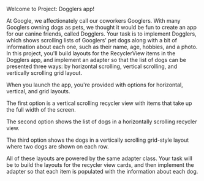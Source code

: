 Welcome to Project: Dogglers app!

At Google, we affectionately call our coworkers Googlers. With many Googlers owning dogs as pets, we thought it would be fun to create an app for our canine friends, called Dogglers. Your task is to implement Dogglers, which shows scrolling lists of Googlers' pet dogs along with a bit of information about each one, such as their name, age, hobbies, and a photo. In this project, you'll build layouts for the RecyclerView items in the Dogglers app, and implement an adapter so that the list of dogs can be presented three ways: by horizontal scrolling, vertical scrolling, and vertically scrolling grid layout.

When you launch the app, you're provided with options for horizontal, vertical, and grid layouts.

The first option is a vertical scrolling recycler view with items that take up the full width of the screen.

The second option shows the list of dogs in a horizontally scrolling recycler view.

The third option shows the dogs in a vertically scrolling grid-style layout where two dogs are shown on each row.

All of these layouts are powered by the same adapter class. Your task will be to build the layouts for the recycler view cards, and then implement the adapter so that each item is populated with the information about each dog.